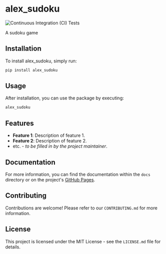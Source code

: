 # alex_sudoku

![Continuous Integration (CI) Tests](https://github.com/HolyUsername/alex_sudoku/actions/workflows/continuous_integration.yml/badge.svg)

A sudoku game

## Installation

To install alex_sudoku, simply run:

```bash
pip install alex_sudoku
```

## Usage

After installation, you can use the package by executing:

```bash
alex_sudoku
```

## Features

- **Feature 1**: Description of feature 1.
- **Feature 2**: Description of feature 2.
- etc. - *to be filled in by the project maintainer*.

## Documentation
For more information, you can find the documentation within the `docs` directory or on the project's [GitHub Pages](https://HolyUsername.github.io/alex_sudoku/).

## Contributing

Contributions are welcome! Please refer to our `CONTRIBUTING.md` for more information.

## License

This project is licensed under the MIT License - see the `LICENSE.md` file for details.